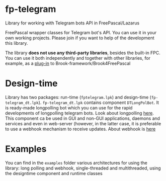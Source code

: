 # fp-telegram #

Library for working with Telegram bots API in FreePascal/Lazarus

FreePascal wrapper classes for Telegram bot's API. You can use it in your own working projects. Please join if you want to help of the development this library.

The library **does not use any third-party libraries**, besides the built-in FPC. You can use it both independently and together with other libraries, 
for example, as a [plug-in](https://github.com/Al-Muhandis/brook-telegram/) to Brook-framework/Brook4FreePascal

# Design-time

Library has two packages: run-time (`fptelegram.lpk`) and design-time (`fp-telegram_dt.lpk`). `fp-telegram_dt.lpk` contains component  `DTLongPolBot`. 
It is ready-made longpolling bot which you can use for the rapid developments of longpolling telegram bots. 
Look about longpolling [here](https://github.com/Al-Muhandis/fp-telegram/wiki/How-to-step-by-step.-Creation-telegram-bot-in-Lazarus-(longpolling)).
This component ca be used in GUI and non-GUI applications, daemons and services and 
even in web-server (however, in the latter case, it is preferable to use a webhook mechanism to receive updates. 
About webhook is [here](https://github.com/Al-Muhandis/fp-telegram/wiki/How-to-step-by-step.-Creation-telegram-bot-in-Lazarus-(webhook))

# Examples
You can find in the `examples` folder various architectures for using the library: 
long polling and webhook, 
single-threaded and multithreaded, 
using the designtime component and runtime classes
